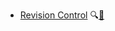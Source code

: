 * [Revision Control]({{baseUrl}}/revisionControl/)
  <trigger for="pop:revisionControl-preview">:mag:</trigger>[:scroll:](revisionControl/print.html)

<popover id="pop:revisionControl-preview" title="Revision Control :mag:" placement="right">
  <div slot="content">
    <include src="preview.md" />
  </div>
</popover>
